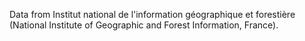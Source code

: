 Data from Institut national de l'information géographique et forestière (National Institute of Geographic and Forest Information, France).
